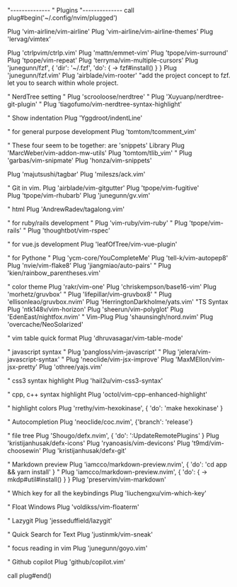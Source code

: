 "--------------
" Plugins
"--------------
call plug#begin('~/.config/nvim/plugged')

  Plug 'vim-airline/vim-airline'
  Plug 'vim-airline/vim-airline-themes'
  Plug 'lervag/vimtex'

  Plug 'ctrlpvim/ctrlp.vim' 
  Plug 'mattn/emmet-vim'
  Plug 'tpope/vim-surround'
  Plug 'tpope/vim-repeat'
  Plug 'terryma/vim-multiple-cursors'
  Plug 'junegunn/fzf', { 'dir': '~/.fzf', 'do': { -> fzf#install() } }
  Plug 'junegunn/fzf.vim'
  Plug 'airblade/vim-rooter' "add the project concept to fzf. let you to search within whole project.

  " NerdTree setting
  " Plug 'scrooloose/nerdtree'
  " Plug 'Xuyuanp/nerdtree-git-plugin'
  " Plug 'tiagofumo/vim-nerdtree-syntax-highlight'
  
  
  " Show indentation
  Plug 'Yggdroot/indentLine'

  " for general purpose development
  Plug 'tomtom/tcomment_vim'

  " These four seem to be together: <MarcWeber and tlib_vim> are 'snippets' Library
  Plug 'MarcWeber/vim-addon-mw-utils'
  Plug 'tomtom/tlib_vim'
  " Plug 'garbas/vim-snipmate'
  Plug 'honza/vim-snippets'

  Plug 'majutsushi/tagbar'
  Plug 'mileszs/ack.vim'

  " Git in vim.
  Plug 'airblade/vim-gitgutter'
  Plug 'tpope/vim-fugitive'  
  Plug 'tpope/vim-rhubarb'
  Plug 'junegunn/gv.vim'

  " html
  Plug 'AndrewRadev/tagalong.vim'

  " for ruby/rails development
  " Plug 'vim-ruby/vim-ruby'
  " Plug 'tpope/vim-rails'
  " Plug 'thoughtbot/vim-rspec'

  " for vue.js development
  Plug 'leafOfTree/vim-vue-plugin'

  " for Pythone
  " Plug 'ycm-core/YouCompleteMe'
  Plug 'tell-k/vim-autopep8'
  Plug 'nvie/vim-flake8'
  Plug 'jiangmiao/auto-pairs'
  " Plug 'kien/rainbow_parentheses.vim'

  " color theme
  Plug 'rakr/vim-one'
  Plug 'chriskempson/base16-vim'
  Plug 'morhetz/gruvbox'
  " Plug 'lifepillar/vim-gruvbox8'
  " Plug 'ellisonleao/gruvbox.nvim'
  Plug 'HerringtonDarkholme/yats.vim' "TS Syntax
  Plug 'ntk148v/vim-horizon'
  Plug 'sheerun/vim-polyglot'
  Plug 'EdenEast/nightfox.nvim' " Vim-Plug
  Plug 'shaunsingh/nord.nvim'
  Plug 'overcache/NeoSolarized'

  " vim table quick format
  Plug 'dhruvasagar/vim-table-mode'

  " javascript syntax
  " Plug 'pangloss/vim-javascript'
  " Plug 'jelera/vim-javascript-syntax'
  " Plug 'neoclide/vim-jsx-improve'
  Plug 'MaxMEllon/vim-jsx-pretty'
  Plug 'othree/yajs.vim'

  " css3 syntax highlight
  Plug 'hail2u/vim-css3-syntax'

  " cpp, c++ syntax highlight
  Plug 'octol/vim-cpp-enhanced-highlight'

  " highlight colors
  Plug 'rrethy/vim-hexokinase', { 'do': 'make hexokinase' }

  " Autocompletion
  Plug 'neoclide/coc.nvim', {'branch': 'release'}

  " file tree
  Plug 'Shougo/defx.nvim', { 'do': ':UpdateRemotePlugins' }
  Plug 'kristijanhusak/defx-icons'
  Plug 'ryanoasis/vim-devicons'
  Plug 't9md/vim-choosewin'
  Plug 'kristijanhusak/defx-git'

  " Markdown preview
  Plug 'iamcco/markdown-preview.nvim', { 'do': 'cd app && yarn install'  }
  " Plug 'iamcco/markdown-preview.nvim', { 'do': { -> mkdp#util#install() } }
  Plug 'preservim/vim-markdown'

  " Which key for all the keybindings
  Plug 'liuchengxu/vim-which-key'
  
  " Float Windows
  Plug 'voldikss/vim-floaterm'

  " Lazygit
  Plug 'jesseduffield/lazygit'

  " Quick Search for Text
  Plug 'justinmk/vim-sneak'

  " focus reading in vim
  Plug 'junegunn/goyo.vim'

  " Github copilot
  Plug 'github/copilot.vim'
  
  call plug#end()
